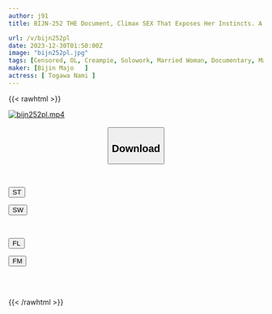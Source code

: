 ```yaml
---
author: j91
title: BIJN-252 THE Document, Climax SEX That Exposes Her Instincts. A Mature Married Office Lady Who Can't Resist It Goes Wild And Erotic! Nami Togawa

url: /v/bijn252pl
date: 2023-12-30T01:50:00Z
image: "bijn252pl.jpg"
tags: [Censored, OL, Creampie, Solowork, Married Woman, Documentary, Mature Woman	]
maker: [Bijin Majo   ]
actress: [ Togawa Nami ]
---
```



{{< rawhtml >}}

<div class="video" data-videoid="4d4AMqPpAlIK0gJ">
    <a href="javascript:;">
        <img src="/v/bijn252pl/bijn252pl.jpg" width="WIDTH" height="HEIGHT" alt="bijn252pl.mp4" loading="lazy">
    </a>
</div>

<script type="text/javascript" src="https://j91.asia/asset/on-demand-st.js"></script>

<br>
  <link rel="stylesheet" href="https://j91.asia/asset/bs5.css">
  
  <center>
  <button class="btn btn-primary" type="button" data-bs-toggle="collapse" data-bs-target=".multi-collapse" aria-expanded="false" aria-controls="multiCollapseExample1 multiCollapseExample2"><h2>Download</h2></button></center>
</p>
<div class="row">
  <div class="col">
    <div class="collapse multi-collapse" id="multiCollapseExample1">
      <div class="card card-body">
	      	      <br>
<div class="buttons">  
<p><a href="https://streamtape.to/v/4d4AMqPpAlIK0gJ" target="_blank"><button class="btn-hover color-3"><i class="fa fa-download"></i> ST</button></a></p>
<p><a href="https://flaswish.com/cbx7odeknfym" target="_blank"><button class="btn-hover color-2"><i class="fa fa-download"></i> SW</button></a></p></div>
    </div>
  </div>
</div>
  <div class="col">
    <div class="collapse multi-collapse" id="multiCollapseExample2">
      <div class="card card-body">
	      <br>
<div class="buttons">
<p><a href="javascript:;" target="_blank"><button class="btn-hover color-9"><i class="fa fa-download"></i> FL</button></a></p>
<p><a href="javascript:;" target="_blank"><button class="btn-hover color-8"><i class="fa fa-download"></i> FM</button></a></p></div>
<br><br>
      </div>
    </div>
  </div>
</div>

{{< /rawhtml >}}